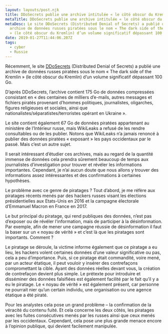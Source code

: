 ```yaml
---
layout: layouts/post.njk
title: DDoSecrets publie une archive intitulée « le côté obscur du Kremlin »
metaTitle: DDoSecrets publie une archive intitulée « le côté obscur du Kremlin »
metaDesc: Le site DDoSecrets (Distributed Denial of Secrets) a publié une
  archive de données russes piratées sous le nom « The dark side of the Kremlin
  » (le côté obscur du Kremlin) d’un volume significatif dépassant 100 Go.
date: 2019-01-27T11:44:06.207Z
tags:
  - cyber
  - Russie
---
```

Récemment, le site [DDoSecrets](https://ddosecretspzwfy7.onion.to/) (Distributed Denial of Secrets) a publié une archive de données russes piratées sous le nom « The dark side of the Kremlin » (le côté obscur du Kremlin) d’un volume significatif dépassant 100 Go.

D’après DDoSecrets, l’archive contient 175 Go de données compressées consistant en « des centaines de milliers d’e-mails, autres messages et fichiers piratés provenant d’hommes politiques, journalistes, oligarches, figures religieuses et sociales, ainsi que nationalistes/séparatistes/terroristes opérant en Ukraine ».

Le site contient également 67 Go de données piratées appartenant au ministère de l’Intérieur russe, mais WikiLeaks a refusé de les rendre consultables ou de les publier. Notons que WikiLeaks n’a jamais renoncé à publier des données piratées « exposant » les pays occidentaux par le passé. Mais c’est un autre sujet.

Il serait intéressant d’étudier ces archives, mais au regard de la quantité immense de données cela prendra sûrement beaucoup de temps aux journalistes d’investigation pour trouver et révéler les informations importantes. Cependant, je n’ai aucun doute que nous allons y trouver des informations assez intéressantes et des confirmations à certaines hypothèses.

Le problème avec ce genre de piratages ? Tout d’abord, je me réfère aux piratages récents menés par des hackers russes visant les élections présidentielles aux Etats-Unis en 2016 et la campagne électorale d’Emmanuel Macron en France en 2017.

Le but principal du piratage, qui rend publiques des données, n’est pas d’exposer ou de révéler l’information, mais de participer à la désinformation. Par exemple, afin de mener une campagne réussie de désinformation il faut la baser sur un « noyau de vérité » et c’est là que les piratages sont importants. Comment ?

Le piratage se déroule, la victime informe également que ce piratage a eu lieu, les hackers volent certaines données d’une valeur significative ou pas, cela a peu d’importance. Puis, si ce piratage était commandité, voire mené, par un acteur étatique, il peut vouloir y insérer des contrefaçons compromettant la cible. Ayant des données réelles devant vous, la création de contrefaçon devient plus simple. Le prétexte pour introduire et disséminer des données falsifiées est également facilité par le fait qu’il y a eu le piratage. Le « noyau de vérité » est également présent, car personne ne pourrait nier qu’un certain individu, une organisation ou une agence étatique a été piraté.

Pour les analystes cela pose un grand problème – la confirmation de la véracité du contenu fuité. Et cela concerne les deux côtés, les piratages avec les fuites consécutives menés par les russes ainsi que ceux menés par les occidentaux. Cependant, cela pose une plus grande menace encore à l’opinion publique, qui devient facilement manipulée.